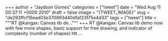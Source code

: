 
+++
author = "Jaydson Gomes"
categories = ["tweet"]
date = "Wed Aug 11 00:37:11 +0000 2010"
draft = false
image = "{TWEET_IMAGE}"
slug = "de293ffcf16ead03e370893d40dfaf23f75e4d33"
tags = ["tweet"]
title = """RT @kangax: Canvas lib de..."""
+++
RT @kangax: Canvas lib demo now with few more shapes, basic support for free drawing, and indicator of complexity (number of shapes) htt ...
